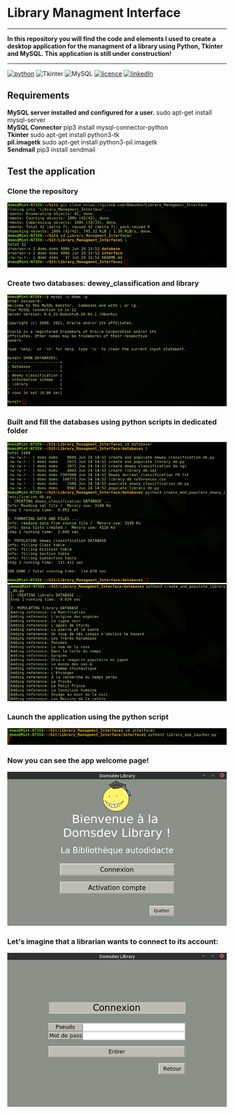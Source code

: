 # Library Managment Interface

---

**In this repository you will find the code and elements I used to create a desktop application for the managment of a library using Python, Tkinter and MySQL. This application is still under construction!**

---


[![python](https://img.shields.io/badge/python-3.8.5-brightgreen?style=plastic)](https://www.python.org/downloads/release/python-385/)
![Tkinter](https://img.shields.io/badge/Tkinter-8.6-brightgreen?style=plastic)
![MySQL](https://img.shields.io/badge/MySQL-8.0.25-brightgreen?style=plastic)
[![licence](https://img.shields.io/badge/licence-MIT-yellow?style=plastic)](https://github.com/Domsdev/Data-science-blog/blob/main/MIT%20Licence.md)
[![linkedIn](https://img.shields.io/badge/-LinkedIn%20-blue?style=plastic)](https://www.linkedin.com/in/dominique-pothin-dev/)


## Requirements

**MySQL server installed and configured for a user.** sudo apt-get install mysql-server<br/>
**MySQL Connector** pip3 install mysql-connector-python<br/>
**Tkinter** sudo apt-get install python3-tk<br/>
**pil.imagetk** sudo apt-get install python3-pil.imagetk<br/>
**Sendmail** pip3 install sendmail<br/>


## Test the application

### Clone the repository

![png](img/step0.png)

### Create two databases: dewey_classification and library

![png](img/step1.png)

### Built and fill the databases using python scripts in dedicated folder

![png](img/step2.png)
![png](img/step3.png)

### Launch the application using the python script

![png](img/step4.png)

### Now you can see the app welcome page!

![png](img/screen1.png)

### Let's imagine that a librarian wants to connect to its account:

![png](img/screen2.png)



